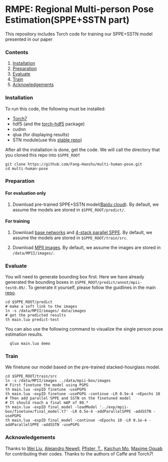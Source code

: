 # RMPE: Regional Multi-person Pose Estimation(SPPE+SSTN part)

This repository includes Torch code for training our SPPE+SSTN model presented in our paper


### Contents
1. [Installation](#installation)
2. [Preparation](#preparation)
3. [Evaluate](#evaluate)
3. [Train](#train)
4. [Acknowledgements](#acknowledgements)

### Installation
To run this code, the following must be installed:

- [Torch7](https://github.com/torch/torch7)
- hdf5 (and the [torch-hdf5](https://github.com/deepmind/torch-hdf5/) package)
- cudnn
- qlua (for displaying results)
- STN module(use this [stable repo](https://github.com/Fang-Haoshu/stnbhwd))


After all the installation is done, get the code. We will call the directory that you cloned this repo into `$SPPE_ROOT`
  ```Shell
  git clone https://github.com/Fang-Haoshu/multi-human-pose.git
  cd multi-human-pose
  ```


### Preparation
#### For evaluation only
1. Download pre-trained SPPE+SSTN model([Baidu cloud](https://pan.baidu.com/s/1i4LJn97)). By default, we assume the models are stored in `$SPPE_ROOT/predict/`.

#### For training
1. Download [base networks](https://pan.baidu.com/s/1qYBBNYW) and [4-stack parallel SPPE](https://pan.baidu.com/s/1eRWEFUq). By default, we assume the models are stored in `$SPPE_ROOT/train/src`.

2. Download [MPII images](http://datasets.d2.mpi-inf.mpg.de/andriluka14cvpr/mpii_human_pose_v1.tar.gz). By default, we assume the images are stored in `/data/MPII/images/`.


### Evaluate
You will need to generate bounding box first. Here we have already generated the bounding boxes in `$SPPE_ROOT/predict/annot/mpii-test0.09/`. To generate it yourself, please follow the guidlines in the main [repo](https://github.com/Fang-Haoshu/RMPE#traineval).

  ```Shell
  cd $SPPE_ROOT/predict
  # make a soft link to the images
  ln -s /data/MPII/images/ data/images
  # get the predicted results
  th main.lua predict-test
  ```
You can also use the following command to visualize the single person pose estimation results.
```Shell
  qlua main.lua demo
  ```
### Train
We finetune our model based on the pre-trained stacked-hourglass model.
  ```Shell
  cd $SPPE_ROOT/train/src
  ln -s /data/MPII/images ../data/mpii-box/images
  # First finetune the model using PGPG
  th main.lua -expID finetune -usePGPG
  th main.lua -expID finetune -usePGPG -continue -LR 0.5e-4 -nEpochs 10
  # Then add parallel SPPE and SSTN on the finetuned model
  # It should reach a final mAP of 80.*
  th main.lua -expID final_model -loadModel '../exp/mpii-box/finetune/final_model.t7' -LR 0.5e-4 -addParallelSPPE -addSSTN -usePGPG
  th main.lua -expID final_model -continue -nEpochs 10 -LR 0.1e-4 -addParallelSPPE -addSSTN -usePGPG
  ```


### Acknowledgements

Thanks to [Wei Liu](https://github.com/weiliu89/caffe/tree/ssd), [Alejandro Newell](https://github.com/anewell/pose-hg-train), [Pfister, T.](https://github.com/tpfister/caffe-heatmap), [Kaichun Mo](https://github.com/daerduoCarey/SpatialTransformerLayer), [Maxime Oquab](https://github.com/qassemoquab/stnbhwd) for contributing their codes. 
Thanks to the authors of Caffe and Torch7!
